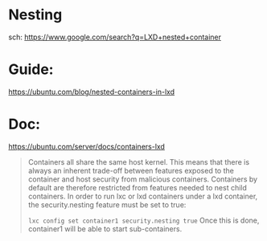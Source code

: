 # Nesting
sch: https://www.google.com/search?q=LXD+nested+container

# Guide:
https://ubuntu.com/blog/nested-containers-in-lxd

# Doc:
https://ubuntu.com/server/docs/containers-lxd
>Containers all share the same host kernel. This means that there is always an inherent trade-off between features exposed to the container and host security from malicious containers. Containers by default are therefore restricted from features needed to nest child containers. In order to run lxc or lxd containers under a lxd container, the security.nesting feature must be set to true:
>
>`lxc config set container1 security.nesting true`
>Once this is done, container1 will be able to start sub-containers.
